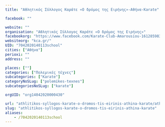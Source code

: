 ```yaml
---
title: "Αθλητικός Σύλλογος Καράτε «Ο δρόμος της Ειρήνης»-Αθήνα-Karate"

facebook: ""

website: ""
organisation: "Αθλητικός Σύλλογος Καράτε «Ο δρόμος της Ειρήνης»"
facebookorg: "https://www.facebook.com/Karate-Club-Amarousiou-161285983021"
websiteorg: "kca.gr/"
UID: "7042020140113school"
cities: ["Αθήνα"]
perioxi: ""
address: ""

places: [""]
categories: ["Πολεμικές τέχνες"]
subcategories: ["Karate"]
categoryNoSLug: ["polemikes-texnes"]
subcategoriesNoSLug: ["karate"]

orgUID: "org14042020000430"

url: "athlitikos-syllogos-karate-o-dromos-tis-eirinis-athina-karate/athina"
slug: "athlitikos-syllogos-karate-o-dromos-tis-eirinis-athina-karate"
aliases:
    - /7042020140113school
---
```





